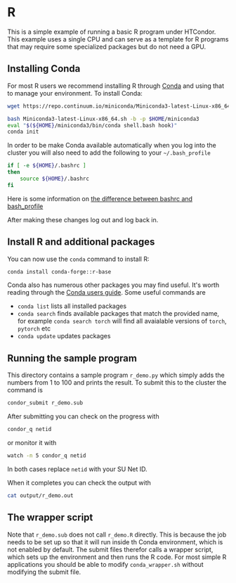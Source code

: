 # R

This is a simple example of running a basic R program under HTCondor.  This example uses a
single CPU and can serve as a template for R programs that may require some specialized 
packages but do not need a GPU. 


## Installing Conda

For most R users we recommend installing R through [Conda](https://docs.conda.io/en/latest/) and 
using that to manage your environment.  To install Conda:

```bash
wget https://repo.continuum.io/miniconda/Miniconda3-latest-Linux-x86_64.sh

bash Miniconda3-latest-Linux-x86_64.sh -b -p $HOME/miniconda3
eval "$(${HOME}/miniconda3/bin/conda shell.bash hook)"
conda init
```

In order to be make Conda available automatically when you log into the cluster
you will also need to add the following to your `~/.bash_profile`

```bash
if [ -e ${HOME}/.bashrc ]
then
    source ${HOME}/.bashrc
fi
```

Here is some information on
[the difference between bashrc and bash_profile](https://linuxize.com/post/bashrc-vs-bash-profile/)


After making these changes log out and log back in.


## Install R and additional packages

You can now use the `conda` command to install R:

```bash
conda install conda-forge::r-base
```

Conda also has numerous other packages you may find useful.  It's worth reading through the
[Conda users guide](https://docs.conda.io/projects/conda/en/latest/user-guide/index.html).  Some useful commands are

  * `conda list` lists all installed packages
  * `conda search` finds available packages that match the provided name, for
    example `conda search torch` will find all avaialable versions of `torch`,
    `pytorch` etc
  * `conda update` updates packages


## Running the sample program

This directory contains a sample program `r_demo.py` which simply adds the
numbers from 1 to 100 and prints the result.  To submit this to the cluster the command is

```bash
condor_submit r_demo.sub
```

After submitting you can check on the progress with

```bash
condor_q netid
```

or monitor it with

```bash
watch -n 5 condor_q netid
```

In both cases replace `netid` with your SU Net ID.

When it completes you can check the output with

```bash
cat output/r_demo.out
```

## The wrapper script

Note that `r_demo.sub` does not call `r_demo.R` directly.  This is because the
job needs to be set up so that it will run inside th Conda environment, which
is not enabled by default.  The submit files therefor calls a wrapper script,
which sets up the environment and then runs the R code.  For most simple
R applications you should be able to modify `conda_wrapper.sh` without
modifying the submit file.



 


